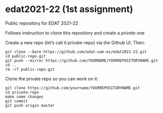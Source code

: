 # edat2021-22 (1st assignment)
Public repository for EDAT 2021-22


Follows instruction to clone this repository and create a *private* one


Create a new repo (let’s call it private-repo) via the Github UI. Then:
```
git clone --bare https://github.com/edat-uam-es/edat2021-22.git
cd public-repo.git
git push --mirror https://github.com/YOURNAME/YOURREPOSITORYNAME.git
cd ..
rm -rf public-repo.git
```
Clone the private repo so you can work on it:

```
git clone https://github.com/yourname/YOURREPOSITORYNAME.git
cd private-repo
make some changes
git commit
git push origin master
```
